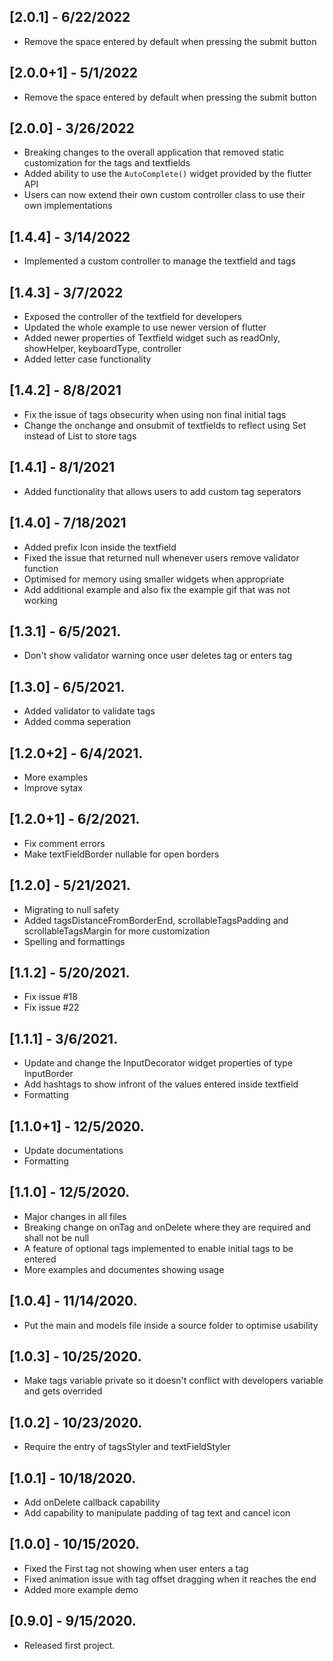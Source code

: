 ## [2.0.1] - 6/22/2022
* Remove the space entered by default when pressing the submit button
## [2.0.0+1] - 5/1/2022
* Remove the space entered by default when pressing the submit button

## [2.0.0] - 3/26/2022
* Breaking changes to the overall application that removed static customization for the tags and textfields
* Added ability to use the `AutoComplete()` widget provided by the flutter API
* Users can now extend their own custom controller class to use their own implementations

## [1.4.4] - 3/14/2022
* Implemented a custom controller to manage the textfield and tags

## [1.4.3] - 3/7/2022
* Exposed the controller of the textfield for developers
* Updated the whole example to use newer version of flutter
* Added newer properties of Textfield widget such as readOnly, showHelper, keyboardType, controller
* Added letter case functionality

## [1.4.2] - 8/8/2021
* Fix the issue of tags obsecurity when using non final initial tags
* Change the onchange and onsubmit of textfields to reflect using Set instead of List to store tags

## [1.4.1] - 8/1/2021
* Added functionality that allows users to add custom tag seperators

## [1.4.0] - 7/18/2021
* Added prefix Icon inside the textfield
* Fixed the issue that returned null whenever users remove validator function
* Optimised for memory using smaller widgets when appropriate
* Add additional example and also fix the example gif that was not working

## [1.3.1] - 6/5/2021.
* Don't show validator warning once user deletes tag or enters tag

## [1.3.0] - 6/5/2021.
* Added validator to validate tags
* Added comma seperation

## [1.2.0+2] - 6/4/2021.
* More examples
* Improve sytax

## [1.2.0+1] - 6/2/2021.
* Fix comment errors
* Make textFieldBorder nullable for open borders

## [1.2.0] - 5/21/2021.
* Migrating to null safety
* Added tagsDistanceFromBorderEnd, scrollableTagsPadding and scrollableTagsMargin for more customization
* Spelling and formattings

## [1.1.2] - 5/20/2021.
* Fix issue #18
* Fix issue #22

## [1.1.1] - 3/6/2021.
* Update and change the InputDecorator widget properties of type InputBorder 
* Add hashtags to show infront of the values entered inside textfield
* Formatting 

## [1.1.0+1] - 12/5/2020.
* Update documentations
* Formatting 

## [1.1.0] - 12/5/2020.
* Major changes  in all files
* Breaking change on onTag and onDelete where they are required and shall not be null
* A feature of optional tags implemented to enable initial tags to be entered
* More examples and documentes showing usage

## [1.0.4] - 11/14/2020.
* Put the main and models file inside a source folder to optimise usability

## [1.0.3] - 10/25/2020.
* Make tags variable private so it doesn't conflict with developers variable and gets overrided

## [1.0.2] - 10/23/2020.
* Require the entry of tagsStyler and textFieldStyler

## [1.0.1] - 10/18/2020.
* Add onDelete callback capability
* Add capability to manipulate padding of tag text and cancel icon

## [1.0.0] - 10/15/2020.
* Fixed the First tag not showing when user enters a tag
* Fixed animation issue with tag offset dragging when it reaches the end
* Added more example demo

## [0.9.0] - 9/15/2020.
* Released first project.
